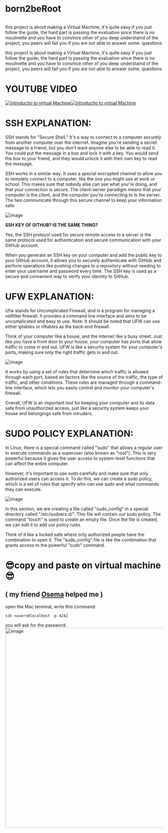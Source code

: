 # born2beRoot



![<img style="margin-left: 30px" src=foo.svg height=30>](https://user-images.githubusercontent.com/116757689/228568414-018ef490-2a79-42ea-b3f7-6d138690491d.png)



this project is about making a Virtual Machine, it's quite easy if you just follow the guide, the hard part is passing the evaluation since there is no moulinette and you have to convince other of you deep understaind of the project, you peers will fail you if you are not able to answer some. questions


this project is about making a Virtual Machine, it's quite easy if you just follow the guide, the hard part is passing the evaluation since there is no moulinette and you have to convince other of you deep understaind of the project, you peers will fail you if you are not able to answer some. questions

# **YOUTUBE VIDEO**

[![introductio to virtual Machine](https://ytcards.demolab.com/?id=wX75Z-4MEoM&ab_channel=NetworkChuck&lang=en&background_color=%230d1117&title_color=%23ffffff&stats_color=%23dedede&width=250&duration= "virtual machine")](https://youtu.be/wX75Z-4MEoM)[![introductio to virtual Machine](https://ytcards.demolab.com/?id=ORcvSkgdA58&ab_channel=Computerphile&lang=en&background_color=%230d1117&title_color=%23ffffff&stats_color=%23dedede&width=250&duration= "ssh protocol")](https://youtu.be/ORcvSkgdA58)

# SSH EXPLANATION:

SSH stands for "Secure Shell." It's a way to connect to a computer securely from another computer over the internet. Imagine you're sending a secret message to a friend, but you don't want anyone else to be able to read it. You could put the message in a box and lock it with a key. You would send the box to your friend, and they would unlock it with their own key to read the message.

SSH works in a similar way. It uses a special encrypted channel to allow you to remotely connect to a computer, like the one you might use at work or school. This makes sure that nobody else can see what you're doing, and that your connection is secure. The client-server paradigm means that your computer is the client, and the computer you're connecting to is the server. The two communicate through this secure channel to keep your information safe.

![image](https://user-images.githubusercontent.com/116757689/228550743-7489f5c1-7d46-482b-a9bd-3405b831eac3.png)


**SSH KEY OF GITHUB? IS THE SAME THING?**

Yes, the SSH protocol used for secure remote access to a server is the same protocol used for authentication and secure communication with your GitHub account.

When you generate an SSH key on your computer and add the public key to your GitHub account, it allows you to securely authenticate with GitHub and perform operations like pushing changes to a repository without needing to enter your username and password every time. The SSH key is used as a secure and convenient way to verify your identity to GitHub.

# UFW  EXPLANATION:

Ufw stands for Uncomplicated Firewall, and is a program for managing a netfilter firewall. It provides a command line interface and aims to be uncomplicated and easy to use. Note: It should be noted that UFW can use either iptables or nftables as the back-end firewall.

Think of your computer like a house, and the internet like a busy street. Just like you have a front door to your house, your computer has ports that allow traffic to come in and out. UFW is like a security system for your computer's ports, making sure only the right traffic gets in and out.

![image](https://user-images.githubusercontent.com/116757689/228550930-b7b6f284-5763-41b9-8366-0538fe5e9137.png)


It works by using a set of rules that determine which traffic is allowed through each port, based on factors like the source of the traffic, the type of traffic, and other conditions. These rules are managed through a command-line interface, which lets you easily control and monitor your computer's firewall.

Overall, UFW is an important tool for keeping your computer and its data safe from unauthorized access, just like a security system keeps your house and belongings safe from intruders.

# SUDO POLICY EXPLANATION:

In Linux, there is a special command called "sudo" that allows a regular user to execute commands as a superuser (also known as "root"). This is very powerful because it gives the user access to system-level functions that can affect the entire computer.

However, it's important to use sudo carefully and make sure that only authorized users can access it. To do this, we can create a sudo policy, which is a set of rules that specify who can use sudo and what commands they can execute.

![image](https://user-images.githubusercontent.com/116757689/228551220-9601dda3-95d2-43e2-832c-bb9f0e41f129.png)


In this section, we are creating a file called "sudo_config" in a special directory called "/etc/sudoers.d/". This file will contain our sudo policy. The command "touch" is used to create an empty file. Once the file is created, we can edit it to add our policy rules.

Think of it like a locked safe where only authorized people have the combination to open it. The "sudo_config" file is like the combination that grants access to the powerful "sudo" command.


# 😎copy and paste on virtual machine😎


##  ( my friend [Osema](https://github.com/OsemaFadhel) helped me )

open the Mac terminal, write this command:

```
ssh <user>@localhost -p 4242
```

 you will ask for the password. 
 <img width="638" alt="image" src="https://user-images.githubusercontent.com/116757689/228546369-3d1016a6-64f3-4650-9fb1-8a2620b43930.png">

